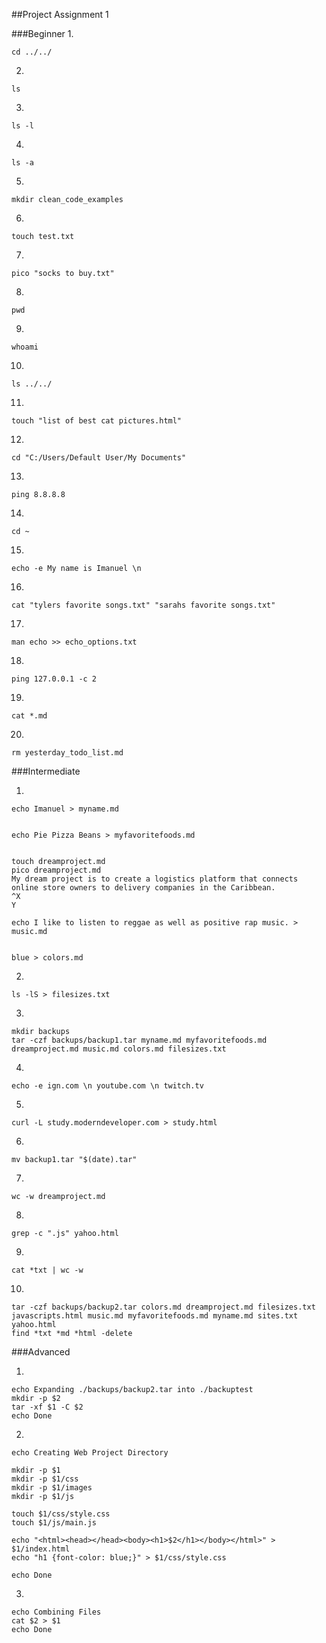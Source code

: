 ##Project Assignment 1

###Beginner
1.

	cd ../../


2.

	ls 


3.

	ls -l

4.

	ls -a

5.

	mkdir clean_code_examples

6.

	touch test.txt


7.

	pico "socks to buy.txt"


8.

	pwd


9.

	whoami

10.

	ls ../../

11.

	touch "list of best cat pictures.html"

12.

	cd "C:/Users/Default User/My Documents"

13.

	ping 8.8.8.8

14.

	cd ~

15.

	echo -e My name is Imanuel \n

16.

	cat "tylers favorite songs.txt" "sarahs favorite songs.txt"

17.

	man echo >> echo_options.txt

18.

	ping 127.0.0.1 -c 2

19.

	cat *.md

20.

	rm yesterday_todo_list.md



###Intermediate

1.


	echo Imanuel > myname.md


	echo Pie Pizza Beans > myfavoritefoods.md


	touch dreamproject.md
	pico dreamproject.md
	My dream project is to create a logistics platform that connects online store owners to delivery companies in the Caribbean. 
	^X
	Y

	echo I like to listen to reggae as well as positive rap music. > music.md

	
	blue > colors.md

2.

	ls -lS > filesizes.txt

3.

	mkdir backups
	tar -czf backups/backup1.tar myname.md myfavoritefoods.md dreamproject.md music.md colors.md filesizes.txt

4.

	echo -e ign.com \n youtube.com \n twitch.tv 

5.

	curl -L study.moderndeveloper.com > study.html

6.

	mv backup1.tar "$(date).tar"

7.

	wc -w dreamproject.md

8.

	grep -c ".js" yahoo.html

9.

	cat *txt | wc -w

10.

	tar -czf backups/backup2.tar colors.md dreamproject.md filesizes.txt javascripts.html music.md myfavoritefoods.md myname.md sites.txt yahoo.html
	find *txt *md *html -delete


###Advanced

1.

	echo Expanding ./backups/backup2.tar into ./backuptest
	mkdir -p $2
	tar -xf $1 -C $2
	echo Done

2.

	echo Creating Web Project Directory

	mkdir -p $1
	mkdir -p $1/css
	mkdir -p $1/images
	mkdir -p $1/js

	touch $1/css/style.css
	touch $1/js/main.js

	echo "<html><head></head><body><h1>$2</h1></body></html>" > $1/index.html
	echo "h1 {font-color: blue;}" > $1/css/style.css

	echo Done

3.

	echo Combining Files
	cat $2 > $1
	echo Done
